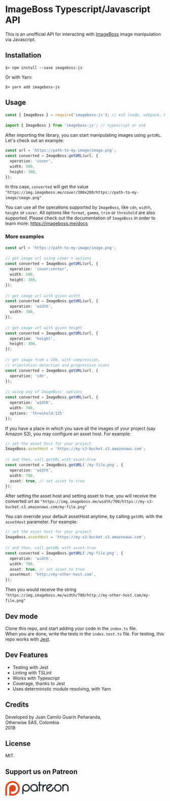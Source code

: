 # ImageBoss Typescript/Javascript API

This is an unofficial API for interacting with [ImageBoss](https://imageboss.me/) image manipulation via Javascript.

## Installation

```
$> npm install --save imageboss-js
```

Or with Yarn:
```
$> yarn add imageboss-js
```

## Usage

```js
const { ImageBoss } = require('imageboss-js'); // es5 (node, webpack, browserify, rollup...)

import { ImageBoss } from 'imageboss-js'; // typescript or es6
```

After importing the library, you can start manipulating images using `getURL`. Let's check out an example:

```ts
const url = 'https://path-to-my-image/image.png';
const converted = ImageBoss.getURL(url, {
  operation: 'cover',
  width: 500,
  height: 300,
});
```

In this case, `converted` will get the value `"https://img.imageboss.me/cover/300x200/https://path-to-my-image/image.png"`

You can use all the operations supported by `ImageBoss`, like `cdn`, `width`, `height` or `cover`. All options like `format`, `gamma`, `trim` or `threshold` are also supported. Please check out the documentation of `ImageBoss` in order to learn more: https://imageboss.me/docs

### More examples
```ts
const url = 'https://path-to-my-image/image.png';

// get image url using cover + options
const converted = ImageBoss.getURL(url, {
  operation: 'cover:center',
  width: 500,
  height: 300,
});

// get image url with given width
const converted = ImageBoss.getURL(url, {
  operation: 'width',
  width: 300,
});

// get image url with given height
const converted = ImageBoss.getURL(url, {
  operation: 'height',
  height: 300,
});

// get image from a CDN, with compression, 
// orientation detection and progressive scans
const converted = ImageBoss.getURL(url, {
  operation: 'cdn',
});

// using any of ImageBoss' options
const converted = ImageBoss.getURL(url, {
  operation: 'width',
  width: 700,
  options: 'threshold:125'
});
```

If you have a place in which you save all the images of your project (say Amazon S3), you may configure an asset host. For example:

```ts
// set the asset host for your project
ImageBoss.assetHost = 'https://my-s3-bucket.s3.amazonaws.com';

// and then, call getURL with asset:true
const converted = ImageBoss.getURL('/my-file.png', {
  operation: 'width',
  width: 700,
  asset: true, // set asset to true
});
```

After setting the asset host and setting asset to true, you will receive the converted url as `"https://img.imageboss.me/width/700/https://my-s3-bucket.s3.amazonaws.com/my-file.png"`

You can override your default assetHost anytime, by calling `getURL` with the `assetHost` parameter. For example: 

```ts
// set the asset host for your project
ImageBoss.assetHost = 'https://my-s3-bucket.s3.amazonaws.com';

// and then, call getURL with asset:true
const converted = ImageBoss.getURL('/my-file.png', {
  operation: 'width',
  width: 700,
  asset: true, // set asset to true
  assetHost: 'http://my-other-host.com',
});
```
Then you would receive the string `"https://img.imageboss.me/width/700/http://my-other-host.com/my-file.png"`


## Dev mode

Clone this repo, and start adding your code in the `index.ts` file.  
When you are done, write the tests in the `index.test.ts` file. For testing, this repo works with [Jest](https://facebook.github.io/jest/).

## Dev Features
* Testing with Jest
* Linting with TSLint
* Works with Typescript
* Coverage, thanks to Jest
* Uses deterministic module resolving, with Yarn

## Credits

Developed by Juan Camilo Guarín Peñaranda,  
Otherwise SAS, Colombia  
2018

## License 

MIT.

## Support us on Patreon
[![patreon](./repo/patreon.png)](https://patreon.com/owsas)
